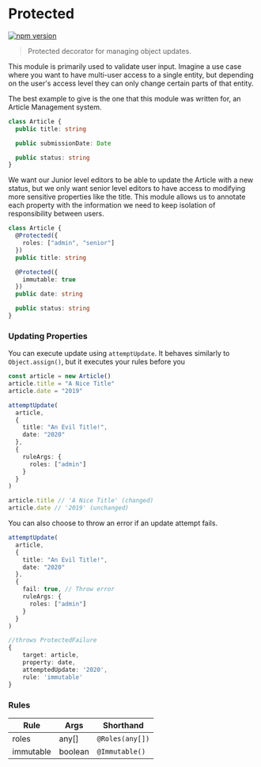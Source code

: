 # Protected

[![npm version](https://badge.fury.io/js/protected-ts.svg)](https://badge.fury.io/js/protected-ts)

> Protected decorator for managing object updates.

This module is primarily used to validate user input. Imagine a use case where you want to have multi-user
access to a single entity, but depending on the user's access level they can only change certain parts of that
entity.

The best example to give is the one that this module was written for, an Article Management system.

```ts
class Article {
  public title: string

  public submissionDate: Date

  public status: string
}
```

We want our Junior level editors to be able to update the Article with a new status, but we only want senior level
editors to have access to modifying more sensitive properties like the title. This module allows us to annotate
each property with the information we need to keep isolation of responsibility between users.

```ts
class Article {
  @Protected({
    roles: ["admin", "senior"]
  })
  public title: string

  @Protected({
    immutable: true
  })
  public date: string

  public status: string
}
```

### Updating Properties

You can execute update using `attemptUpdate`. It behaves similarly to `Object.assign()`, but it executes your rules
before you

```ts
const article = new Article()
article.title = "A Nice Title"
article.date = "2019"

attemptUpdate(
  article,
  {
    title: "An Evil Title!",
    date: "2020"
  },
  {
    ruleArgs: {
      roles: ["admin"]
    }
  }
)

article.title // 'A Nice Title' (changed)
article.date // '2019' (unchanged)
```

You can also choose to throw an error if an update attempt fails.

```ts
attemptUpdate(
  article,
  {
    title: "An Evil Title!",
    date: "2020"
  },
  {
    fail: true, // Throw error
    ruleArgs: {
      roles: ["admin"]
    }
  }
)

//throws ProtectedFailure
{
    target: article,
    property: date,
    attemptedUpdate: '2020',
    rule: 'immutable'
}
```

### Rules

| Rule      | Args    | Shorthand       |
| --------- | ------- | --------------- |
| roles     | any[]   | `@Roles(any[])` |
| immutable | boolean | `@Immutable()`  |
